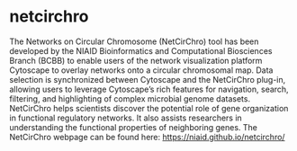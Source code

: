 # netcirchro
The Networks on Circular Chromosome (NetCirChro) tool has been developed by the NIAID Bioinformatics and Computational Biosciences Branch (BCBB) to enable users of the network visualization platform Cytoscape to overlay networks onto a circular chromosomal map. Data selection is synchronized between Cytoscape and the NetCirChro plug-in, allowing users to leverage Cytoscape’s rich features for navigation, search, filtering, and highlighting of complex microbial genome datasets. NetCirChro helps scientists discover the potential role of gene organization in functional regulatory networks. It also assists researchers in understanding the functional properties of neighboring genes. The NetCirChro webpage can be found here: https://niaid.github.io/netcirchro/

